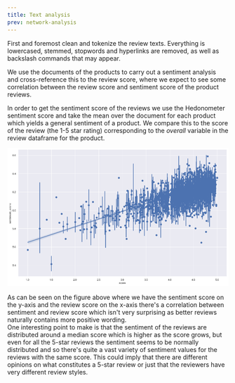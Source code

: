 ```yaml
---
title: Text analysis
prev: network-analysis
---
```


First and foremost clean and tokenize the review texts. Everything is lowercased, 
stemmed, stopwords and hyperlinks are removed, as well as backslash commands that 
may appear.

We use the documents of the products to carry out a sentiment analysis and
cross-reference this to the review score, where we expect to see some correlation
between the review score and sentiment score of the product reviews.

In order to get the sentiment score of the reviews we use the Hedonometer sentiment score and
take the mean over the document for each product which yields a general sentiment of a product.
We compare this to the score of the review (the 1-5 star rating) corresponding to the 
*overall* variable in the review dataframe for the product.

<img src="/images/sentiment_star.png">

As can be seen on the figure above where we have the sentiment score on the y-axis and the 
review score on the x-axis there's a correlation between sentiment and review score which isn't very
surprising as better reviews naturally contains more positive wording. 
<br>
One interesting point to make is that the sentiment of the reviews are distributed around a 
median score which is higher as the score grows, but even for all the 5-star reviews the 
sentiment seems to be normally distributed and so there's quite a vast variety of sentiment
values for the reviews with the same score. This could imply that there are different opinions
on what constitutes a 5-star review or just that the reviewers have very different review styles.
